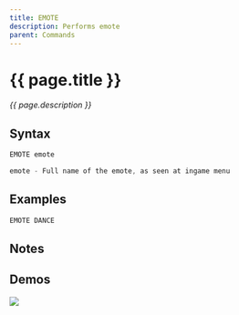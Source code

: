 ```yaml
---
title: EMOTE
description: Performs emote
parent: Commands
---
```


# {{ page.title }}

_{{ page.description }}_

## Syntax

```java
EMOTE emote 

emote - Full name of the emote, as seen at ingame menu
```

## Examples

```java
EMOTE DANCE
```

## Notes


## Demos

![](https://i.imgur.com/3E6hRi4.gif)

